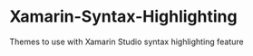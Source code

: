 Xamarin-Syntax-Highlighting
===========================

Themes to use with Xamarin Studio syntax highlighting feature
